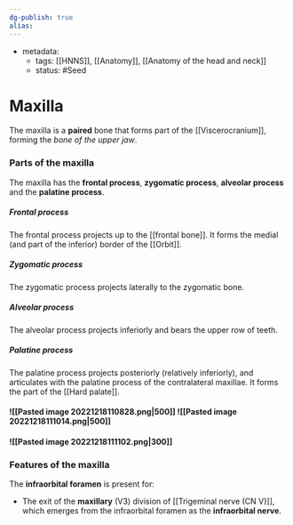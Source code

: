 ```yaml
---
dg-publish: true
alias:
---
```

- metadata:
	- tags: [[HNNS]], [[Anatomy]], [[Anatomy of the head and neck]]
	- status: #Seed 
# Maxilla
The maxilla is a **paired** bone that forms part of the [[Viscerocranium]], forming the *bone of the upper jaw*.
### Parts of the maxilla
The maxilla has the **frontal process**, **zygomatic process**, **alveolar process** and the **palatine process**.
##### Frontal process
The frontal process projects up to the [[frontal bone]].
It forms the medial (and part of the inferior) border of the [[Orbit]].
##### Zygomatic process
The zygomatic process projects laterally to the zygomatic bone.
##### Alveolar process
The alveolar process projects inferiorly and bears the upper row of teeth.
##### Palatine process
The palatine process projects posteriorly (relatively inferiorly), and articulates with the palatine process of the contralateral maxillae.
It forms the part of the [[Hard palate]].
#### ![[Pasted image 20221218110828.png|500]] ![[Pasted image 20221218111014.png|500]]
#### ![[Pasted image 20221218111102.png|300]]
### Features of the maxilla
The **infraorbital foramen** is present for:
- The exit of the **maxillary** (V3) division of [[Trigeminal nerve (CN V)]], which emerges from the infraorbital foramen as the **infraorbital nerve**.

